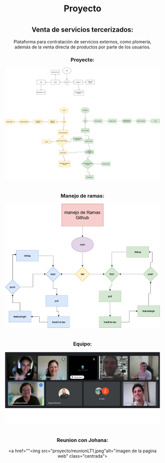 
<div align="center">

<h1>Proyecto <h1>

## Venta de servicios tercerizados:

<p>Plataforma para contratación de servicios externos, como plomería, además de la venta directa de productos por parte de los usuarios.</p>


<h3>Proyecto:</h3>
<a href="">
    <img src="proyecto/trabajo.jpg"alt="imagen de la pagina web" class="centrada">
</a>

#

<h3>Manejo de ramas:</h3>
<a href="">
    <img src="proyecto/flujo_de_tabajo.png "alt="imagen de la pagina web" class="centrada">
</a>

#

<h3>Equipo:</h3>
<a href="">
    <img src="proyecto/grupo.jpg"alt="imagen de la pagina web" class="centrada">
</a>

#

<h3>Reunion con Johana:</h3>

<a href=""<img src="proyecto/reunionLT1.jpeg"alt="imagen de la pagina web" class="centrada">
</a>

#
</div>
